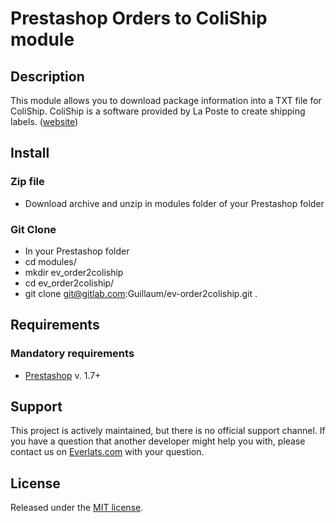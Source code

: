 # Prestashop Orders to ColiShip module

## Description
This module allows you to download package information into a TXT file for ColiShip.
ColiShip is a software provided by La Poste to create shipping labels. ([website](https://www.colissimo.fr/entreprise/coliship/))

## Install

### Zip file
* Download archive and unzip in modules folder of your Prestashop folder

### Git Clone
* In your Prestashop folder
* cd modules/
* mkdir ev_order2coliship
* cd ev_order2coliship/
* git clone git@gitlab.com:Guillaum/ev-order2coliship.git .

## Requirements

### Mandatory requirements
* [Prestashop](https://www.prestashop.com) v. 1.7+

## Support
This project is actively maintained, but there is no official support channel.
If you have a question that another developer might help you with, please contact us on [Everlats.com](http://www.everlats.com/contact/) with your question.

## License
Released under the [MIT license](https://opensource.org/licenses/MIT).
